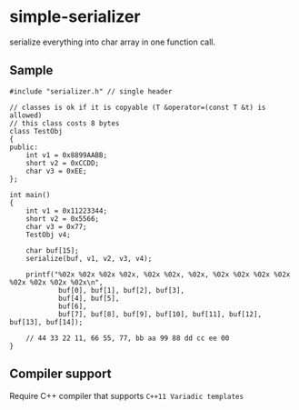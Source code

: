 # simple-serializer

serialize everything into char array in one function call.

## Sample

    #include "serializer.h" // single header

    // classes is ok if it is copyable (T &operator=(const T &t) is allowed)
    // this class costs 8 bytes
    class TestObj
    {
    public:
        int v1 = 0x8899AABB;
        short v2 = 0xCCDD;
        char v3 = 0xEE;
    };

    int main()
    {
        int v1 = 0x11223344;
        short v2 = 0x5566;
        char v3 = 0x77;
        TestObj v4;

        char buf[15];
        serialize(buf, v1, v2, v3, v4);

        printf("%02x %02x %02x %02x, %02x %02x, %02x, %02x %02x %02x %02x %02x %02x %02x %02x\n",
                buf[0], buf[1], buf[2], buf[3],
                buf[4], buf[5],
                buf[6],
                buf[7], buf[8], buf[9], buf[10], buf[11], buf[12], buf[13], buf[14]);

        // 44 33 22 11, 66 55, 77, bb aa 99 88 dd cc ee 00
    }

## Compiler support

Require C++ compiler that supports `C++11 Variadic templates`
